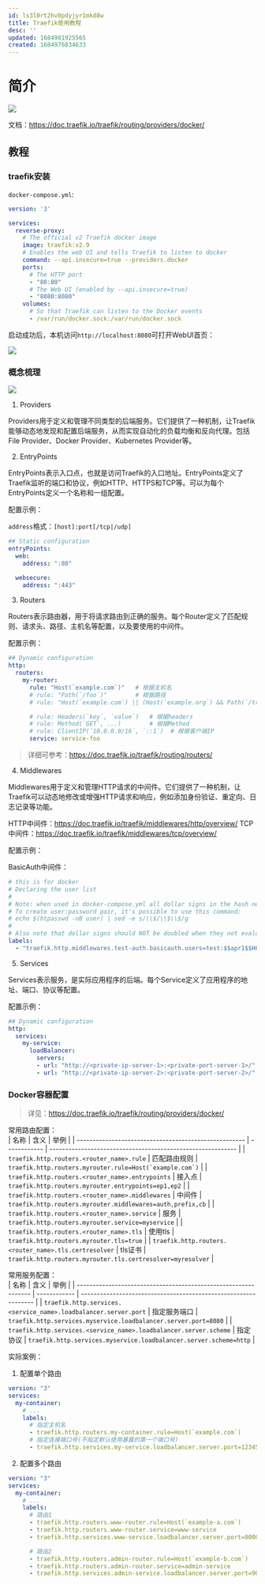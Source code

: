```yaml
---
id: ls3l0rt2hv0pdyjyr1mkd8w
title: Traefik使用教程
desc: ''
updated: 1684981925565
created: 1684976834633
---
```

# 简介

![](https://minio.kevin2li.top/image-bed/blog/20230525093259.png)

文档：https://doc.traefik.io/traefik/routing/providers/docker/


## 教程

### traefik安装
`docker-compose.yml`:

```yaml
version: '3'

services:
  reverse-proxy:
    # The official v2 Traefik docker image
    image: traefik:v2.9
    # Enables the web UI and tells Traefik to listen to docker
    command: --api.insecure=true --providers.docker
    ports:
      # The HTTP port
      - "80:80"
      # The Web UI (enabled by --api.insecure=true)
      - "8080:8080"
    volumes:
      # So that Traefik can listen to the Docker events
      - /var/run/docker.sock:/var/run/docker.sock
```

启动成功后，本机访问`http://localhost:8080`可打开WebUI首页：

![](https://minio.kevin2li.top/image-bed/blog/2023-05-25_094809.png)

### 概念梳理

![](https://minio.kevin2li.top/image-bed/blog/20230525095349.png)

1. Providers  

Providers用于定义和管理不同类型的后端服务。它们提供了一种机制，让Traefik能够动态地发现和配置后端服务，从而实现自动化的负载均衡和反向代理。包括File Provider、Docker Provider、Kubernetes Provider等。

2. EntryPoints  

EntryPoints表示入口点，也就是访问Traefik的入口地址。EntryPoints定义了Traefik监听的端口和协议，例如HTTP、HTTPS和TCP等。可以为每个EntryPoints定义一个名称和一组配置。

配置示例：

`address`格式：`[host]:port[/tcp|/udp]`
``` yaml 
## Static configuration
entryPoints:
  web:
    address: ":80"

  websecure:
    address: ":443"
```

3. Routers  

Routers表示路由器，用于将请求路由到正确的服务。每个Router定义了匹配规则、请求头、路径、主机名等配置，以及要使用的中间件。

配置示例：
``` yaml 
## Dynamic configuration
http:
  routers:
    my-router:
      rule: "Host(`example.com`)"   # 根据主机名
      # rule: "Path(`/foo`)"        # 根据路径
      # rule: "Host(`example.com`) || (Host(`example.org`) && Path(`/traefik`))" # 组合条件

      # rule: Headers(`key`, `value`)   # 根据headers
      # rule: Method(`GET`, ...)        # 根据Method
      # rule: ClientIP(`10.0.0.0/16`, `::1`)  # 根据客户端IP
      service: service-foo
```

> 详细可参考：https://doc.traefik.io/traefik/routing/routers/

4. Middlewares

Middlewares用于定义和管理HTTP请求的中间件。它们提供了一种机制，让Traefik可以动态地修改或增强HTTP请求和响应，例如添加身份验证、重定向、日志记录等功能。

HTTP中间件：https://doc.traefik.io/traefik/middlewares/http/overview/
TCP中间件：https://doc.traefik.io/traefik/middlewares/tcp/overview/

配置示例：

BasicAuth中间件：

``` yaml 
# this is for docker
# Declaring the user list
#
# Note: when used in docker-compose.yml all dollar signs in the hash need to be doubled for escaping.
# To create user:password pair, it's possible to use this command:
# echo $(htpasswd -nB user) | sed -e s/\\$/\\$\\$/g
#
# Also note that dollar signs should NOT be doubled when they not evaluated (e.g. Ansible docker_container module).
labels:
  - "traefik.http.middlewares.test-auth.basicauth.users=test:$$apr1$$H6uskkkW$$IgXLP6ewTrSuBkTrqE8wj/,test2:$$apr1$$d9hr9HBB$$4HxwgUir3HP4EsggP/QNo0"
```

5. Services  

Services表示服务，是实际应用程序的后端。每个Service定义了应用程序的地址、端口、协议等配置。

配置示例：
``` yaml 
## Dynamic configuration
http:
  services:
    my-service:
      loadBalancer:
        servers:
        - url: "http://<private-ip-server-1>:<private-port-server-1>/"
        - url: "http://<private-ip-server-2>:<private-port-server-2>/"
```

### Docker容器配置
> 详见：https://doc.traefik.io/traefik/routing/providers/docker/

常用路由配置：  
| 名称                                                  | 含义         | 举例                                                        |
| ----------------------------------------------------- | ------------ | ----------------------------------------------------------- |
| `traefik.http.routers.<router_name>.rule`             | 匹配路由规则 | ``traefik.http.routers.myrouter.rule=Host(`example.com`)``  |
| `traefik.http.routers.<router_name>.entrypoints`      | 接入点       | `traefik.http.routers.myrouter.entrypoints=ep1,ep2`         |
| `traefik.http.routers.<router_name>.middlewares`      | 中间件       | `traefik.http.routers.myrouter.middlewares=auth,prefix,cb`  |
| `traefik.http.routers.<router_name>.service`          | 服务         | `traefik.http.routers.myrouter.service=myservice`           |
| `traefik.http.routers.<router_name>.tls`              | 使用tls      | `traefik.http.routers.myrouter.tls=true`                    |
| `traefik.http.routers.<router_name>.tls.certresolver` | tls证书      | `traefik.http.routers.myrouter.tls.certresolver=myresolver` |

常用服务配置：  
| 名称                                                            | 含义         | 举例                                                            |
| --------------------------------------------------------------- | ------------ | --------------------------------------------------------------- |
| `traefik.http.services.<service_name>.loadbalancer.server.port` | 指定服务端口 | `traefik.http.services.myservice.loadbalancer.server.port=8080` |
| `traefik.http.services.<service_name>.loadbalancer.server.scheme` | 指定协议 | `traefik.http.services.myservice.loadbalancer.server.scheme=http` |

实际案例：

1. 配置单个路由
``` yaml 
version: "3"
services:
  my-container:
    # ...
    labels:
      # 指定主机名
      - traefik.http.routers.my-container.rule=Host(`example.com`)
      # 指定连接端口号(不指定默认使用暴露的第一个端口号)
      - traefik.http.services.my-service.loadbalancer.server.port=12345
```

2. 配置多个路由
``` yaml
version: "3"
services:
  my-container:
    # ...
    labels:
      # 路由1
      - traefik.http.routers.www-router.rule=Host(`example-a.com`)
      - traefik.http.routers.www-router.service=www-service
      - traefik.http.services.www-service.loadbalancer.server.port=8000

      # 路由2
      - traefik.http.routers.admin-router.rule=Host(`example-b.com`)
      - traefik.http.routers.admin-router.service=admin-service
      - traefik.http.services.admin-service.loadbalancer.server.port=9000 
```